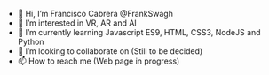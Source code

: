 - 👋 Hi, I’m  Francisco Cabrera @FrankSwagh
- 👀 I’m interested in VR, AR and AI 
- 🌱 I’m currently learning Javascript ES9, HTML, CSS3, NodeJS and Python
- 💞️ I’m looking to collaborate on (Still to be decided)
- 📫 How to reach me (Web page in progress)

<!---
FrankSwagh/FrankSwagh is a ✨ special ✨ repository because its `README.md` (this file) appears on your GitHub profile.
You can click the Preview link to take a look at your changes.
--->
